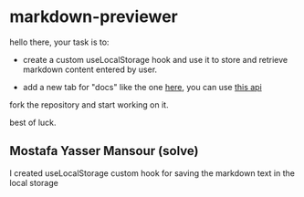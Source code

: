 # markdown-previewer

hello there, your task is to:

- create a custom useLocalStorage hook and use it to store and retrieve markdown content entered by user.

- add a new tab for "docs" like the one [here](https://ahmed0saber.github.io/markdown-previewer-with-oop/), you can use [this api](https://www.markdownguide.org/api/v1/)

fork the repository and start working on it.

best of luck.

## Mostafa Yasser Mansour (solve)

I created useLocalStorage custom hook for saving the markdown text in the local storage
